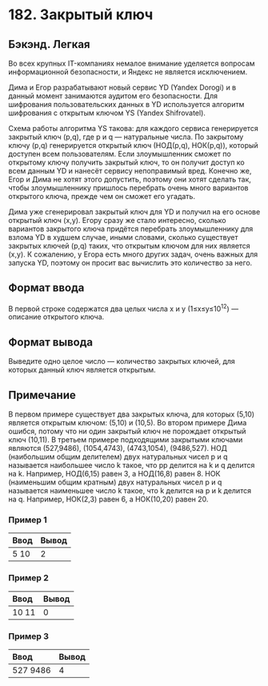 # 182. Закрытый ключ

## Бэкэнд. Легкая

Во всех крупных IT-компаниях немалое внимание уделяется вопросам информационной безопасности, и Яндекс не является исключением.

Дима и Егор разрабатывают новый сервис YD (Yandex Dorogi) и в данный момент занимаются аудитом его безопасности. Для шифрования пользовательских данных в YD используется алгоритм шифрования с открытым ключом YS (Yandex Shifrovatel).

Схема работы алгоритма YS такова: для каждого сервиса генерируется закрытый ключ (p,q), где p и q — натуральные числа. По закрытому ключу (p,q) генерируется открытый ключ (НОД(p,q), НОК(p,q)), который доступен всем пользователям. Если злоумышленник сможет по открытому ключу получить закрытый ключ, то он получит доступ ко всем данным YD и нанесёт сервису непоправимый вред. Конечно же, Егор и Дима не хотят этого допустить, поэтому они хотят сделать так, чтобы злоумышленнику пришлось перебрать очень много вариантов открытого ключа, прежде чем он сможет его угадать.

Дима уже сгенерировал закрытый ключ для YD и получил на его основе открытый ключ (x,y). Егору сразу же стало интересно, сколько вариантов закрытого ключа придётся перебрать злоумышленнику для взлома YD в худшем случае, иными словами, сколько существует закрытых ключей (p,q) таких, что открытым ключом для них является (x,y). К сожалению, у Егора есть много других задач, очень важных для запуска YD, поэтому он просит вас вычислить это количество за него.

## Формат ввода

В первой строке содержатся два целых числа x и y (1≤x≤y≤10<sup>12</sup>) — описание открытого ключа.

## Формат вывода

Выведите одно целое число — количество закрытых ключей, для которых данный ключ является открытым.

## Примечание

В первом примере существует два закрытых ключа, для которых (5,10) является открытым ключом: (5,10) и (10,5).
Во втором примере Дима ошибся, потому что ни один закрытый ключ не порождает открытый ключ (10,11).
В третьем примере подходящими закрытыми ключами являются (527,9486), (1054,4743), (4743,1054), (9486,527).
НОД (наибольшим общим делителем) двух натуральных чисел p и q называется наибольшее число k такое, что pp делится на k и q делится на k. Например, НОД(6,15) равен 3, а НОД(16,8) равен 8.
НОК (наименьшим общим кратным) двух натуральных чисел p и q называется наименьшее число k такое, что k делится на p и k делится на q. Например, НОК(2,3) равен 6, а НОК(10,20) равен 20.

### Пример 1

| Ввод | Вывод |
| :--- | :---- |
| 5 10 | 2     |

### Пример 2

| Ввод  | Вывод |
| :---- | :---- |
| 10 11 | 0     |

### Пример 3

| Ввод     | Вывод |
| :------- | :---- |
| 527 9486 | 4     |
